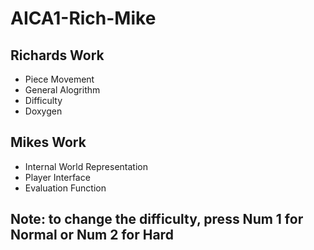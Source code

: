 # AICA1-Rich-Mike
## Richards Work
- Piece Movement
- General Alogrithm
- Difficulty
- Doxygen

## Mikes Work
- Internal World Representation
- Player Interface
- Evaluation Function

## Note: to change the difficulty, press Num 1 for Normal or Num 2 for Hard